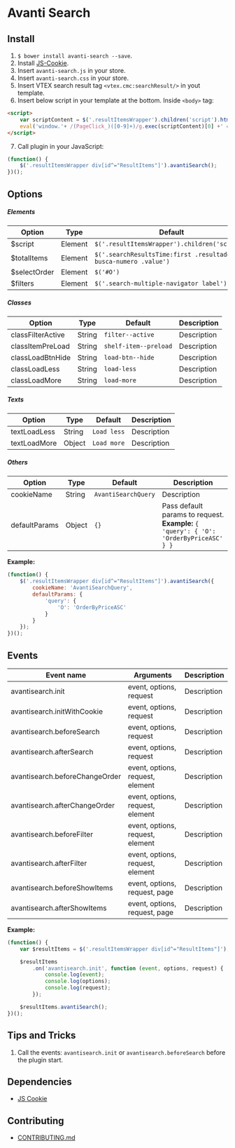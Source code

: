 # Avanti Search

## Install

1. `$ bower install avanti-search --save`.
2. Install [JS-Cookie](https://github.com/js-cookie/js-cookie).
3. Insert `avanti-search.js` in your store.
4. Insert `avanti-search.css` in your store.
5. Insert VTEX search result tag `<vtex.cmc:searchResult/>` in yout template.
6. Insert below script in your template at the bottom. Inside `<body>` tag:
```html
<script>
    var scriptContent = $('.resultItemsWrapper').children('script').html();
    eval('window.'+ /(PageClick_)([0-9]+)/g.exec(scriptContent)[0] +' = function () {}');
</script>
```
7. Call plugin in your JavaScript:
```javascript
(function() {
    $('.resultItemsWrapper div[id^="ResultItems"]').avantiSearch();
})();
```

## Options

##### Elements

| Option | Type | Default | Description |
|--- |--- |--- |--- |
| $script | Element | `$('.resultItemsWrapper').children('script')` | Description |
| $totalItems | Element | `$('.searchResultsTime:first .resultado-busca-numero .value')` | Description |
| $selectOrder | Element | `$('#O')` | Description |
| $filters | Element | `$('.search-multiple-navigator label')` | Description |

##### Classes

| Option | Type | Default | Description |
|--- |--- |--- |--- |
| classFilterActive | String | `filter--active` | Description |
| classItemPreLoad | String | `shelf-item--preload` | Description |
| classLoadBtnHide | String | `load-btn--hide` | Description |
| classLoadLess | String | `load-less` | Description |
| classLoadMore | String | `load-more` | Description |

##### Texts

| Option | Type | Default | Description |
|--- |--- |--- |--- |
| textLoadLess | String | `Load less` | Description |
| textLoadMore | Object | `Load more` | Description |

##### Others

| Option | Type | Default | Description |
|--- |--- |--- |--- |
| cookieName | String | `AvantiSearchQuery` | Description |
| defaultParams | Object | `{}` | Pass default params to request.<br>**Example:** `{ 'query': { 'O': 'OrderByPriceASC' } }` |

**Example:**

```javascript
(function() {
    $('.resultItemsWrapper div[id^="ResultItems"]').avantiSearch({
        cookieName: 'AvantiSearchQuery',
        defaultParams: {
            'query': {
                'O': 'OrderByPriceASC'
            }
        }
    });
})();
```

## Events

| Event name | Arguments | Description |
|--- |--- |--- |
| avantisearch.init | event, options, request | Description |
| avantisearch.initWithCookie | event, options, request | Description |
| avantisearch.beforeSearch | event, options, request | Description |
| avantisearch.afterSearch | event, options, request | Description |
| avantisearch.beforeChangeOrder | event, options, request, element | Description |
| avantisearch.afterChangeOrder | event, options, request, element | Description |
| avantisearch.beforeFilter | event, options, request, element | Description |
| avantisearch.afterFilter | event, options, request, element | Description |
| avantisearch.beforeShowItems | event, options, request, page | Description |
| avantisearch.afterShowItems | event, options, request, page | Description |

**Example:**
```javascript
(function() {
    var $resultItems = $('.resultItemsWrapper div[id^="ResultItems"]');

    $resultItems
        .on('avantisearch.init', function (event, options, request) {
            console.log(event);
            console.log(options);
            console.log(request);
        });

    $resultItems.avantiSearch();
})();
```

## Tips and Tricks

1. Call the events: `avantisearch.init` or `avantisearch.beforeSearch` before the plugin start.

## Dependencies

- [JS Cookie](https://github.com/js-cookie/js-cookie)

## Contributing

- [CONTRIBUTING.md](CONTRIBUTING.md)
